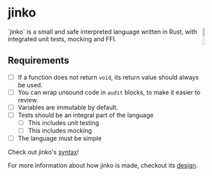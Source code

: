 # jinko
<img align="right" src="misc/logo_small.png" width="10%" height="10%" />
`jinko` is a small and safe interpreted language written in Rust, with integrated
unit tests, mocking and FFI.



## Requirements

* [ ] If a function does not return `void`, its return value should always be used.
* [ ] You can wrap unsound code in `audit` blocks, to make it easier to review.
* [ ] Variables are immutable by default.
* [ ] Tests should be an integral part of the language
    * [ ] This includes unit testing
    * [ ] This includes mocking
* [ ] The language must be simple

Check out jinko's [syntax](SYNTAX.md)!

For more information about how jinko is made, checkout its [design](DESIGN.md).

